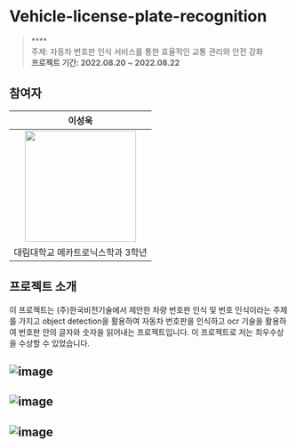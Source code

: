 # Vehicle-license-plate-recognition

> **** <br/>
> 주제: 자동차 번호판 인식 서비스를 통한 효율적인 교통 관리와 안전 강화   <br/>
> **프로젝트 기간: 2022.08.20 ~ 2022.08.22**


## 참여자
|      이성욱       |
| :------------------------------------------------------------------------------: |
|   <img width="200px" src="https://github.com/lee-seong-wook/Vehicle-license-plate-recognition/assets/130055880/b560398b-4f23-4403-8c55-099213266525.png" />   
| 대림대학교 메카트로닉스학과 3학년 |
## 프로젝트 소개
이 프로젝트는 (주)한국비전기술에서 제안한 차량 번호판 인식 및 번호 인식이라는 주제를 가지고 object detection을 활용하여 자동차 번호판을 인식하고 ocr 기술을 활용하여 번호판 안의 글자와 숫자을 읽어내는 프로젝트입니다. 이 프로젝트로 저는 최우수상을 수상할 수 있었습니다. 




![image](https://github.com/lee-seong-wook/Vehicle-license-plate-recognition/assets/130055880/4f000257-c431-4d82-aa91-cc027468264f)
--------------------------------------------------------------------------------------------------------------------------------------------------------------------------------------------------------------------




![image](https://github.com/lee-seong-wook/Vehicle-license-plate-recognition/assets/130055880/726ec51e-3f6e-4793-89c3-4f48ef2bb538)
--------------------------------------------------------------------------------------------------------------------------------------------------------------------------------------------------------------------

![image](https://github.com/lee-seong-wook/Vehicle-license-plate-recognition/assets/130055880/07e146a4-ca3b-43e7-942f-082b2076dc23)
-----------------------------------------------------------------------------------------------------------------------------------------------------------------------------------------------------------------------


